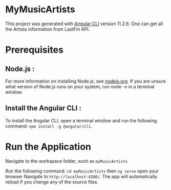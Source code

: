 # MyMusicArtists 

This project was generated with [Angular CLI](https://github.com/angular/angular-cli) version 11.2.6. One can get all the Artists information from LastFm API.

# Prerequisites

## Node.js : 
For more information on installing Node.js, see [nodejs.org](https://nodejs.org/en/). 
If you are unsure what version of Node.js runs on your system, run node -v in a terminal window.

## Install the Angular CLI : 
To install the Angular CLI, open a terminal window and run the following command: `npm install -g @angular/cli`.

# Run the Application

Navigate to the workspace folder, such as `myMusicArtists`

Run the following command:
`cd myMusicArtists` then
`ng serve`
open your browser Navigate to `http://localhost:4200/`. The app will automatically reload if you change any of the source files.
